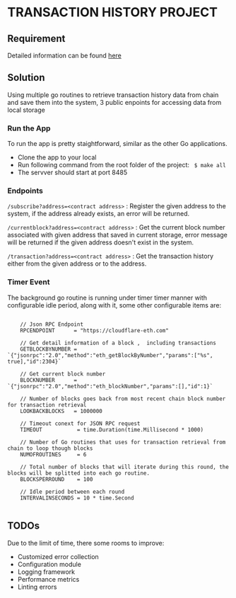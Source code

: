 #  TRANSACTION HISTORY PROJECT
## Requirement
Detailed information can be found [here](https://trustwallet.notion.site/Backend-Homework-abd431fca950427db75d73d90a0244a8) 


## Solution
Using multiple go routines to retrieve transaction history data from chain and save them into the system, 3 public enpoints for accessing data from local storage
### Run the App
To run the app is pretty staightforward, similar as the other Go applications.
- Clone the app to your local 
- Run following command from the root folder of the project: 
` $ make all`
- The servver should start at port 8485
### Endpoints
`/subscribe?address=<contract address>` : Register the given address to the system, if the address already exists, an error will be returned.

`/currentblock?address=<contract address>` : Get the current block number associated with given address that saved in current storage, error message will be returned if the given address doesn't exist in the system.

`/transaction?address=<contract address>` : Get the transaction history either from the given address or to the address.

### Timer Event
The background go routine is running under timer timer manner with configurable idle period, along with it, some other configurable items are:
```

	// Json RPC Endpoint
	RPCENDPOINT      = "https://cloudflare-eth.com"

	// Get detail information of a block ,  including transactions
	GETBLOCKBYNUMBER = `{"jsonrpc":"2.0","method":"eth_getBlockByNumber","params":["%s", true],"id":2304}`

	// Get current block number 
	BLOCKNUMBER      = `{"jsonrpc":"2.0","method":"eth_blockNumber","params":[],"id":1}`

	// Number of blocks goes back from most recent chain block number for transaction retrieval 
	LOOKBACKBLOCKS   = 1000000 

	// Timeout conext for JSON RPC request
	TIMEOUT           = time.Duration(time.Millisecond * 1000)

	// Number of Go routines that uses for transaction retrieval from chain to loop though blocks
	NUMOFROUTINES     = 6

	// Total number of blocks that will iterate during this round, the blocks will be splitted into each go routine.
	BLOCKSPERROUND    = 100
	
	// Idle period between each round
	INTERVALINSECONDS = 10 * time.Second
    
```
## TODOs
Due to the limit of time, there some rooms to improve:
- Customized error collection
- Configuration module
- Logging framework
- Performance metrics
- Linting errors 

